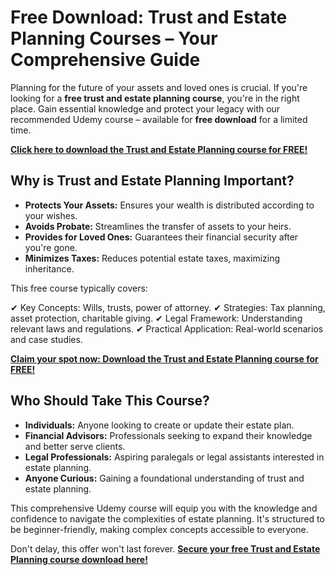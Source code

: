 # Free Download: Trust and Estate Planning Courses – Your Comprehensive Guide

Planning for the future of your assets and loved ones is crucial. If you're looking for a **free trust and estate planning course**, you're in the right place. Gain essential knowledge and protect your legacy with our recommended Udemy course – available for **free download** for a limited time.

[**Click here to download the Trust and Estate Planning course for FREE!**](https://udemywork.com/trust-and-estate-planning-courses)

## Why is Trust and Estate Planning Important?

*   **Protects Your Assets:** Ensures your wealth is distributed according to your wishes.
*   **Avoids Probate:** Streamlines the transfer of assets to your heirs.
*   **Provides for Loved Ones:** Guarantees their financial security after you're gone.
*   **Minimizes Taxes:** Reduces potential estate taxes, maximizing inheritance.

This free course typically covers:

✔ Key Concepts: Wills, trusts, power of attorney.
✔ Strategies: Tax planning, asset protection, charitable giving.
✔ Legal Framework: Understanding relevant laws and regulations.
✔ Practical Application: Real-world scenarios and case studies.

[**Claim your spot now: Download the Trust and Estate Planning course for FREE!**](https://udemywork.com/trust-and-estate-planning-courses)

## Who Should Take This Course?

*   **Individuals:** Anyone looking to create or update their estate plan.
*   **Financial Advisors:** Professionals seeking to expand their knowledge and better serve clients.
*   **Legal Professionals:** Aspiring paralegals or legal assistants interested in estate planning.
*   **Anyone Curious:** Gaining a foundational understanding of trust and estate planning.

This comprehensive Udemy course will equip you with the knowledge and confidence to navigate the complexities of estate planning. It's structured to be beginner-friendly, making complex concepts accessible to everyone.

Don't delay, this offer won't last forever. **[Secure your free Trust and Estate Planning course download here!](https://udemywork.com/trust-and-estate-planning-courses)**
